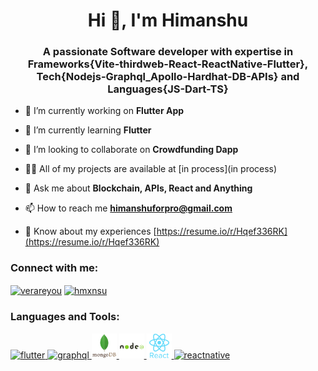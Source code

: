 <h1 align="center">Hi 👋, I'm Himanshu</h1>
<h3 align="center">A passionate Software developer with expertise in Frameworks{Vite-thirdweb-React-ReactNative-Flutter}, Tech{Nodejs-Graphql_Apollo-Hardhat-DB-APIs} and Languages{JS-Dart-TS}</h3>

- 🔭 I’m currently working on **Flutter App**

- 🌱 I’m currently learning **Flutter**

- 👯 I’m looking to collaborate on **Crowdfunding Dapp**

- 👨‍💻 All of my projects are available at [in process](in process)

- 💬 Ask me about **Blockchain, APIs, React and Anything**

- 📫 How to reach me **himanshuforpro@gmail.com**

- 📄 Know about my experiences [https://resume.io/r/Hqef336RK](https://resume.io/r/Hqef336RK)

<h3 align="left">Connect with me:</h3>
<p align="left">
<a href="https://twitter.com/verareyou" target="blank"><img align="center" src="https://raw.githubusercontent.com/rahuldkjain/github-profile-readme-generator/master/src/images/icons/Social/twitter.svg" alt="verareyou" height="30" width="40" /></a>
<a href="https://linkedin.com/in/hmxnsu" target="blank"><img align="center" src="https://raw.githubusercontent.com/rahuldkjain/github-profile-readme-generator/master/src/images/icons/Social/linked-in-alt.svg" alt="hmxnsu" height="30" width="40" /></a>
</p>

<h3 align="left">Languages and Tools:</h3>
<p align="left"> <a href="https://flutter.dev" target="_blank" rel="noreferrer"> <img src="https://www.vectorlogo.zone/logos/flutterio/flutterio-icon.svg" alt="flutter" width="40" height="40"/> </a> <a href="https://graphql.org" target="_blank" rel="noreferrer"> <img src="https://www.vectorlogo.zone/logos/graphql/graphql-icon.svg" alt="graphql" width="40" height="40"/> </a> <a href="https://www.mongodb.com/" target="_blank" rel="noreferrer"> <img src="https://raw.githubusercontent.com/devicons/devicon/master/icons/mongodb/mongodb-original-wordmark.svg" alt="mongodb" width="40" height="40"/> </a> <a href="https://nodejs.org" target="_blank" rel="noreferrer"> <img src="https://raw.githubusercontent.com/devicons/devicon/master/icons/nodejs/nodejs-original-wordmark.svg" alt="nodejs" width="40" height="40"/> </a> <a href="https://reactjs.org/" target="_blank" rel="noreferrer"> <img src="https://raw.githubusercontent.com/devicons/devicon/master/icons/react/react-original-wordmark.svg" alt="react" width="40" height="40"/> </a> <a href="https://reactnative.dev/" target="_blank" rel="noreferrer"> <img src="https://reactnative.dev/img/header_logo.svg" alt="reactnative" width="40" height="40"/> </a> </p>
